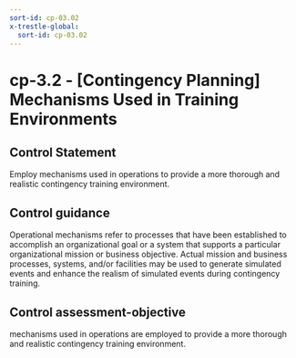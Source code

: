 ```yaml
---
sort-id: cp-03.02
x-trestle-global:
  sort-id: cp-03.02
---
```


# cp-3.2 - \[Contingency Planning\] Mechanisms Used in Training Environments

## Control Statement

Employ mechanisms used in operations to provide a more thorough and realistic contingency training environment.

## Control guidance

Operational mechanisms refer to processes that have been established to accomplish an organizational goal or a system that supports a particular organizational mission or business objective. Actual mission and business processes, systems, and/or facilities may be used to generate simulated events and enhance the realism of simulated events during contingency training.

## Control assessment-objective

mechanisms used in operations are employed to provide a more thorough and realistic contingency training environment.
